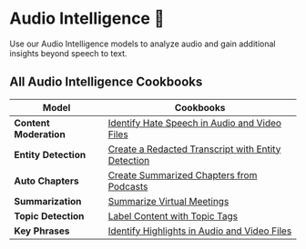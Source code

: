 # Audio Intelligence 🤖
Use our Audio Intelligence models to analyze audio and gain additional insights beyond speech to text.

## All Audio Intelligence Cookbooks

| Model       | Cookbooks                       |
|----------------|-----------------------------------|
| **Content Moderation** | [Identify Hate Speech in Audio and Video Files](content_moderation.ipynb)   |
| **Entity Detection** | [Create a Redacted Transcript with Entity Detection](entity_redaction.ipynb) |
| **Auto Chapters**   | [Create Summarized Chapters from Podcasts](auto_chapters.ipynb)   |
| **Summarization**   | [Summarize Virtual Meetings](summarization.ipynb) |
| **Topic Detection**   | [Label Content with Topic Tags](topic_detection.ipynb) |
| **Key Phrases**   | [Identify Highlights in Audio and Video Files](key_phrases.ipynb) |